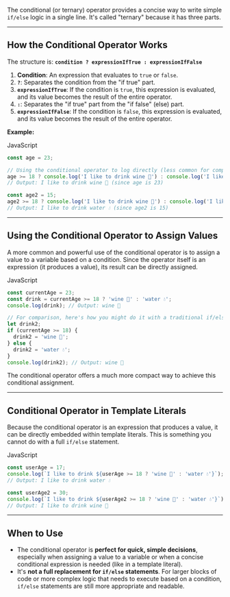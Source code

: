 The conditional (or ternary) operator provides a concise way to write simple `if/else` logic in a single line. It's called "ternary" because it has three parts.

---

## How the Conditional Operator Works

The structure is: **`condition ? expressionIfTrue : expressionIfFalse`**

1. **Condition**: An expression that evaluates to `true` or `false`.
2. **`?`**: Separates the condition from the "if true" part.
3. **`expressionIfTrue`**: If the condition is `true`, this expression is evaluated, and its value becomes the result of the entire operator.
4. **`:`**: Separates the "if true" part from the "if false" (else) part.
5. **`expressionIfFalse`**: If the condition is `false`, this expression is evaluated, and its value becomes the result of the entire operator.

**Example:**

JavaScript

```JavaScript
const age = 23;

// Using the conditional operator to log directly (less common for complex actions)
age >= 18 ? console.log('I like to drink wine 🍷') : console.log('I like to drink water 💧');
// Output: I like to drink wine 🍷 (since age is 23)

const age2 = 15;
age2 >= 18 ? console.log('I like to drink wine 🍷') : console.log('I like to drink water 💧');
// Output: I like to drink water 💧 (since age2 is 15)
```

---

## Using the Conditional Operator to Assign Values

A more common and powerful use of the conditional operator is to assign a value to a variable based on a condition. Since the operator itself is an expression (it produces a value), its result can be directly assigned.

JavaScript

```JavaScript
const currentAge = 23;
const drink = currentAge >= 18 ? 'wine 🍷' : 'water 💧';
console.log(drink); // Output: wine 🍷

// For comparison, here's how you might do it with a traditional if/else:
let drink2;
if (currentAge >= 18) {
  drink2 = 'wine 🍷';
} else {
  drink2 = 'water 💧';
}
console.log(drink2); // Output: wine 🍷
```

The conditional operator offers a much more compact way to achieve this conditional assignment.

---

## Conditional Operator in Template Literals

Because the conditional operator is an expression that produces a value, it can be directly embedded within template literals. This is something you cannot do with a full `if/else` statement.

JavaScript

```JavaScript
const userAge = 17;
console.log(`I like to drink ${userAge >= 18 ? 'wine 🍷' : 'water 💧'}`);
// Output: I like to drink water 💧

const userAge2 = 30;
console.log(`I like to drink ${userAge2 >= 18 ? 'wine 🍷' : 'water 💧'}`);
// Output: I like to drink wine 🍷
```

---

## When to Use

- The conditional operator is **perfect for quick, simple decisions**, especially when assigning a value to a variable or when a concise conditional expression is needed (like in a template literal).
- It's **not a full replacement for `if/else` statements**. For larger blocks of code or more complex logic that needs to execute based on a condition, `if/else` statements are still more appropriate and readable.